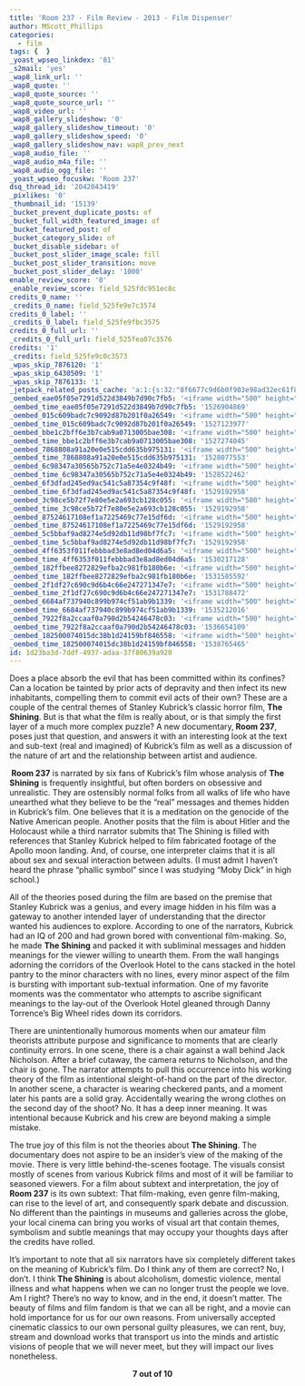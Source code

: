 ```yaml
---
title: 'Room 237 - Film Review - 2013 - Film Dispenser'
author: MScott_Phillips
categories:
  - film
tags: {  }
_yoast_wpseo_linkdex: '81'
_s2mail: 'yes'
_wap8_link_url: ''
_wap8_quote: ''
_wap8_quote_source: ''
_wap8_quote_source_url: ''
_wap8_video_url: ''
_wap8_gallery_slideshow: '0'
_wap8_gallery_slideshow_timeout: '0'
_wap8_gallery_slideshow_speed: '0'
_wap8_gallery_slideshow_nav: wap8_prev_next
_wap8_audio_file: ''
_wap8_audio_m4a_file: ''
_wap8_audio_ogg_file: ''
_yoast_wpseo_focuskw: 'Room 237'
dsq_thread_id: '2042043419'
_pixlikes: '0'
_thumbnail_id: '15139'
_bucket_prevent_duplicate_posts: of
_bucket_full_width_featured_image: of
_bucket_featured_post: of
_bucket_category_slide: of
_bucket_disable_sidebar: of
_bucket_post_slider_image_scale: fill
_bucket_post_slider_transition: move
_bucket_post_slider_delay: '1000'
enable_review_score: '0'
_enable_review_score: field_525fdc951ec8c
credits_0_name: ''
_credits_0_name: field_525fe9e7c3574
credits_0_label: ''
_credits_0_label: field_525fe9fbc3575
credits_0_full_url: ''
_credits_0_full_url: field_525fea07c3576
credits: '1'
_credits: field_525fe9c0c3573
_wpas_skip_7876120: '1'
_wpas_skip_6430509: '1'
_wpas_skip_7876133: '1'
_jetpack_related_posts_cache: 'a:1:{s:32:"8f6677c9d6b0f903e98ad32ec61f8deb";a:2:{s:7:"expires";i:1461622954;s:7:"payload";a:3:{i:0;a:1:{s:2:"id";i:9735;}i:1;a:1:{s:2:"id";i:13120;}i:2;a:1:{s:2:"id";i:6808;}}}}'
_oembed_eae05f05e7291d522d3849b7d90c7fb5: '<iframe width="500" height="281" src="https://www.youtube.com/embed/9teNKmm9R3k?start=3&feature=oembed" frameborder="0" allow="autoplay; encrypted-media" allowfullscreen></iframe>'
_oembed_time_eae05f05e7291d522d3849b7d90c7fb5: '1526904869'
_oembed_015c609badc7c9092d87b201f0a26549: '<iframe width="500" height="281" src="https://www.youtube.com/embed/dkhBDhQ4OxM?feature=oembed" frameborder="0" allow="autoplay; encrypted-media" allowfullscreen></iframe>'
_oembed_time_015c609badc7c9092d87b201f0a26549: '1527123977'
_oembed_bbe1c2bff6e3b7cab9a0713005bae308: '<iframe width="500" height="281" src="https://www.youtube.com/embed/_DTbx7c7ez8?feature=oembed" frameborder="0" allow="autoplay; encrypted-media" allowfullscreen></iframe>'
_oembed_time_bbe1c2bff6e3b7cab9a0713005bae308: '1527274045'
_oembed_7868808a91a20e0e515cdd635b975131: '<iframe width="500" height="281" src="https://www.youtube.com/embed/PEZ2r1YGKSA?feature=oembed" frameborder="0" allow="autoplay; encrypted-media" allowfullscreen></iframe>'
_oembed_time_7868808a91a20e0e515cdd635b975131: '1528077553'
_oembed_6c98347a30565b752c71a5e4e0324b49: '<iframe width="500" height="281" src="https://www.youtube.com/embed/FhwktRDG_aQ?feature=oembed" frameborder="0" allow="autoplay; encrypted-media" allowfullscreen></iframe>'
_oembed_time_6c98347a30565b752c71a5e4e0324b49: '1528522462'
_oembed_6f3dfad245ed9ac541c5a87354c9f48f: '<iframe width="500" height="281" src="https://www.youtube.com/embed/rTMINaybeyE?feature=oembed" frameborder="0" allow="autoplay; encrypted-media" allowfullscreen></iframe>'
_oembed_time_6f3dfad245ed9ac541c5a87354c9f48f: '1529192958'
_oembed_3c98ce5b72f7e80e5e2a693cb128c055: '<iframe width="500" height="281" src="https://www.youtube.com/embed/j7RHHPN4gII?feature=oembed" frameborder="0" allow="autoplay; encrypted-media" allowfullscreen></iframe>'
_oembed_time_3c98ce5b72f7e80e5e2a693cb128c055: '1529192958'
_oembed_87524617108ef1a7225469c77e15df6d: '<iframe width="500" height="281" src="https://www.youtube.com/embed/bP8vCXPo-BA?feature=oembed" frameborder="0" allow="autoplay; encrypted-media" allowfullscreen></iframe>'
_oembed_time_87524617108ef1a7225469c77e15df6d: '1529192958'
_oembed_5c5bbaf9ad8274e5d92db11d98bf7fc7: '<iframe width="500" height="281" src="https://www.youtube.com/embed/yqAS2lPISa8?feature=oembed" frameborder="0" allow="autoplay; encrypted-media" allowfullscreen></iframe>'
_oembed_time_5c5bbaf9ad8274e5d92db11d98bf7fc7: '1529192958'
_oembed_4ff6353f011febbbad3e8ad8ed04d6a5: '<iframe width="500" height="281" src="https://www.youtube.com/embed/HikYI0jIAwU?feature=oembed" frameborder="0" allow="autoplay; encrypted-media" allowfullscreen></iframe>'
_oembed_time_4ff6353f011febbbad3e8ad8ed04d6a5: '1530217128'
_oembed_182ffbee8272829efba2c981fb180b6e: '<iframe width="500" height="281" src="https://www.youtube.com/embed/Seg_yBYPjG4?feature=oembed" frameborder="0" allow="autoplay; encrypted-media" allowfullscreen></iframe>'
_oembed_time_182ffbee8272829efba2c981fb180b6e: '1531585592'
_oembed_2f1df27c690c9d6b4c66e247271347e7: '<iframe width="500" height="281" src="https://www.youtube.com/embed/9XxLHyzsB_Q?feature=oembed" frameborder="0" allow="autoplay; encrypted-media" allowfullscreen></iframe>'
_oembed_time_2f1df27c690c9d6b4c66e247271347e7: '1531788472'
_oembed_6684af737940c899b974cf51ab9b1339: '<iframe width="500" height="281" src="https://www.youtube.com/embed/gp-8oB53P7k?feature=oembed" frameborder="0" allow="autoplay; encrypted-media" allowfullscreen></iframe>'
_oembed_time_6684af737940c899b974cf51ab9b1339: '1535212016'
_oembed_7922f8a2ccaaf0a790d2b54246478c03: '<iframe width="500" height="281" src="https://www.youtube.com/embed/AWvUNABT8sg?feature=oembed" frameborder="0" allow="autoplay; encrypted-media" allowfullscreen></iframe>'
_oembed_time_7922f8a2ccaaf0a790d2b54246478c03: '1536654109'
_oembed_182500074015dc38b1d24159bf846558: '<iframe width="500" height="281" src="https://www.youtube.com/embed/USPd0vX2sdc?feature=oembed" frameborder="0" allow="autoplay; encrypted-media" allowfullscreen></iframe>'
_oembed_time_182500074015dc38b1d24159bf846558: '1538765465'
id: 1d23ba3d-7ddf-4937-adaa-37f80639a920
---
```

<p>Does a place absorb the evil that has been committed within its confines? Can a location be tainted by prior acts of depravity and then infect its new inhabitants, compelling them to commit evil acts of their own? These are a couple of the central themes of Stanley Kubrick’s classic horror film, <strong>The Shining</strong>. But is that what the film is really about, or is that simply the first layer of a much more complex puzzle? A new documentary,<strong> Room 237</strong>, poses just that question, and answers it with an interesting look at the text and sub-text (real and imagined) of Kubrick’s film as well as a discussion of the nature of art and the relationship between artist and audience.</p>
<p><strong> Room 237</strong> is narrated by six fans of Kubrick’s film whose analysis of <strong>The Shining</strong> is frequently insightful, but often borders on obsessive and unrealistic. They are ostensibly normal folks from all walks of life who have unearthed what they believe to be the “real” messages and themes hidden in Kubrick’s film. One believes that it is a meditation on the genocide of the Native American people. Another posits that the film is about Hitler and the Holocaust while a third narrator submits that The Shining is filled with references that Stanley Kubrick helped to film fabricated footage of the Apollo moon landing. And, of course, one interpreter claims that it is all about sex and sexual interaction between adults. (I must admit I haven’t heard the phrase “phallic symbol” since I was studying “Moby Dick” in high school.)</p>
<p>All of the theories posed during the film are based on the premise that Stanley Kubrick was a genius, and every image hidden in his film was a gateway to another intended layer of understanding that the director wanted his audiences to explore. According to one of the narrators, Kubrick had an IQ of 200 and had grown bored with conventional film-making. So, he made <strong>The Shining</strong> and packed it with subliminal messages and hidden meanings for the viewer willing to unearth them. From the wall hangings adorning the corridors of the Overlook Hotel to the cans stacked in the hotel pantry to the minor characters with no lines, every minor aspect of the film is bursting with important sub-textual information. One of my favorite moments was the commentator who attempts to ascribe significant meanings to the lay-out of the Overlook Hotel gleaned through Danny Torrence’s Big Wheel rides down its corridors.</p>
<p>There are unintentionally humorous moments when our amateur film theorists attribute purpose and significance to moments that are clearly continuity errors. In one scene, there is a chair against a wall behind Jack Nicholson. After a brief cutaway, the camera returns to Nicholson, and the chair is gone. The narrator attempts to pull this occurrence into his working theory of the film as intentional sleight-of-hand on the part of the director. In another scene, a character is wearing checkered pants, and a moment later his pants are a solid gray. Accidentally wearing the wrong clothes on the second day of the shoot? No. It has a deep inner meaning. It was intentional because Kubrick and his crew are beyond making a simple mistake.</p>
<p>The true joy of this film is not the theories about <strong>The Shining</strong>. The documentary does not aspire to be an insider’s view of the making of the movie. There is very little behind-the-scenes footage. The visuals consist mostly of scenes from various Kubrick films and most of it will be familiar to seasoned viewers. For a film about subtext and interpretation, the joy of <strong>Room 237</strong> is its own subtext: That film-making, even genre film-making, can rise to the level of art, and consequently spark debate and discussion. No different than the paintings in museums and galleries across the globe, your local cinema can bring you works of visual art that contain themes, symbolism and subtle meanings that may occupy your thoughts days after the credits have rolled.</p>
<p>It’s important to note that all six narrators have six completely different takes on the meaning of Kubrick’s film. Do I think any of them are correct? No, I don’t. I think<strong> The Shining</strong> is about alcoholism, domestic violence, mental illness and what happens when we can no longer trust the people we love. Am I right? There’s no way to know, and in the end, it doesn’t matter. The beauty of films and film fandom is that we can all be right, and a movie can hold importance for us for our own reasons. From universally accepted cinematic classics to our own personal guilty pleasures, we can rent, buy, stream and download works that transport us into the minds and artistic visions of people that we will never meet, but they will impact our lives nonetheless.</p>
<p style="text-align: center;"><strong>7 out of 10</strong></p>
